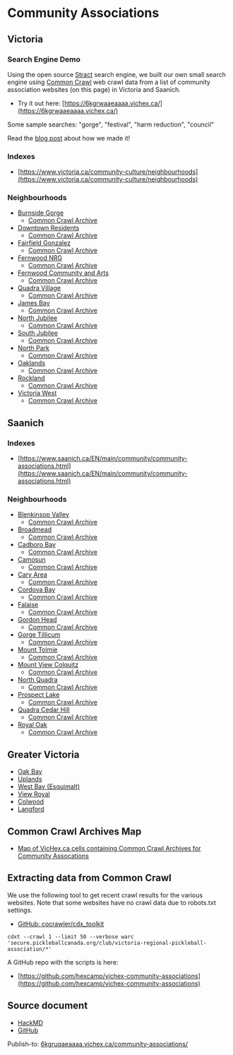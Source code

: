 # Community Associations

## Victoria

### Search Engine Demo

Using the open source [Stract](https://github.com/StractOrg/stract) search engine, we built our own small search engine using [Common Crawl](https://commoncrawl.org/) web crawl data from a list of community association websites (on this page) in Victoria and Saanich.

* Try it out here: [https://6kgrwaaeaaaa.vichex.ca/](https://6kgrwaaeaaaa.vichex.ca/)

Some sample searches: "gorge", "festival", "harm reduction", "council"

Read the [blog post](https://6kgrunw3nwza.vichex.ca/posts/2025-07-17-search-experiment/) about how we made it!

### Indexes

* [https://www.victoria.ca/community-culture/neighbourhoods](https://www.victoria.ca/community-culture/neighbourhoods)

### Neighbourhoods

* [Burnside Gorge](https://burnsidegorge.ca/)
    * [Common Crawl Archive](https://6kgrvlleaaaa.vichex.ca/)
* [Downtown Residents](https://www.victoriadra.ca/)
    * [Common Crawl Archive](https://6kgrvlfeaaaa.vichex.ca/)
* [Fairfield Gonzalez](https://fairfieldcommunity.ca/)
    * [Common Crawl Archive](https://6kgrueteaaaa.vichex.ca/)
* [Fernwood NRG](https://fernwoodnrg.ca/)
    * [Common Crawl Archive](https://6kgrvlceaaaa.vichex.ca/)
* [Fernwood Community and Arts](https://thefca.ca/)
    * [Common Crawl Archive](https://6kgrvlveaaaa.vichex.ca/)
* [Quadra Village](https://www.qvcc.ca/)
    * [Common Crawl Archive](https://6kgrvkeeaaaa.vichex.ca/)
* [James Bay](https://www.jbna.org/)
    * [Common Crawl Archive](https://6kgrue2eaaaa.vichex.ca/)
* [North Jubilee](https://www.njna-victoria.net/)
    * [Common Crawl Archive](https://6kgrvlqeaaaa.vichex.ca/)
* [South Jubilee](https://southjubilee.ca/)
    * [Common Crawl Archive](https://6kgrvlueaaaa.vichex.ca/)
* [North Park](https://npna.ca/)
    * [Common Crawl Archive](https://6kgrvlaeaaaa.vichex.ca/)
* [Oaklands](https://oaklands.life/)
    * [Common Crawl Archive](https://6kgrvkgeaaaa.vichex.ca/)
* [Rockland](https://rockland.bc.ca/wp/)
    * [Common Crawl Archive](https://6kgrvineaaaa.vichex.ca/)
* [Victoria West](https://www.victoriawest.ca/)
    * [Common Crawl Archive](https://6kgrvlieaaaa.vichex.ca/)

## Saanich

### Indexes

* [https://www.saanich.ca/EN/main/community/community-associations.html](https://www.saanich.ca/EN/main/community/community-associations.html)

### Neighbourhoods

* [Blenkinsop Valley](https://blenkinsopvalleycommunityassociation.ca/)
    * [Common Crawl Archive](https://6kgrvdoeaaaa.vichex.ca/)
* [Broadmead](https://broadmead.ca/)
    * [Common Crawl Archive](https://6kgrv4seaaaa.vichex.ca/)
* [Cadboro Bay](https://cadboro.ca/)
    * [Common Crawl Archive](https://6kgrvafeaaaa.vichex.ca/)
* [Camosun](https://camosuncommunityassociation.com/)
    * [Common Crawl Archive](https://6kgrvi5eaaaa.vichex.ca/)
* [Cary Area](https://www.careyarea.ca/)
    * [Common Crawl Archive](https://6kgrv5veaaaa.vichex.ca/)
* [Cordova Bay](https://cbaca.ca/)
    * [Common Crawl Archive](https://6kgrvvueaaaa.vichex.ca/)
* [Falaise](https://www.falaise.ca/)
    * [Common Crawl Archive](https://6kgrv4teaaaa.vichex.ca/)
* [Gordon Head](https://gordonhead.ca/)
    * [Common Crawl Archive](https://6kgrvdceaaaa.vichex.ca/)
* [Gorge Tillicum](https://www.gorgetillicum.ca/)
    * [Common Crawl Archive](https://6kgrvkneaaaa.vichex.ca/)
* [Mount Tolmie](https://mtca.ca/)
    * [Common Crawl Archive](https://6kgrvkweaaaa.vichex.ca/)
* [Mount View Colquitz](https://mvcca.ca/)
    * [Common Crawl Archive](https://6kgrvkleaaaa.vichex.ca/)
* [North Quadra](https://www.northquadra.ca/home)
    * [Common Crawl Archive](https://6kgrv5seaaaa.vichex.ca/)
* [Prospect Lake](https://pldca.com/)
    * [Common Crawl Archive](https://6kgrvqseaaaa.vichex.ca/)
* [Quadra Cedar Hill](https://qchca.org/)
    * [Common Crawl Archive](https://6kgrvk4eaaaa.vichex.ca/)
* [Royal Oak](https://www.royaloakcommunityassociation.ca/)
    * [Common Crawl Archive](https://6kgrv4qeaaaa.vichex.ca/)

## Greater Victoria 

* [Oak Bay](https://www.oakbaycommunityassociation.org/)
* [Uplands](https://uplandsneighbourhood.com/)
* [West Bay (Esquimalt)](https://westbayresidentsassociation.com/)
* [View Royal](https://www.viewroyalcommunityassociation.org/)
* [Colwood](https://www.colwood.ca/community-services/neighbourhoods)
* [Langford](https://lras23.com/)

## Common Crawl Archives Map

* [Map of VicHex.ca cells containing Common Crawl Archives for Community Assocations](https://6kgruaaeaaaa.vichex.ca/)

## Extracting data from Common Crawl

We use the following tool to get recent crawl results for the various websites. Note that some websites have no crawl data due to robots.txt settings.

* [GitHub: cocrawler/cdx_toolkit](https://github.com/cocrawler/cdx_toolkit/)

```
cdxt --crawl 1 --limit 50 --verbose warc 'secure.pickleballcanada.org/club/victoria-regional-pickleball-association/*'
```

A GitHub repo with the scripts is here:

* [https://github.com/hexcamp/vichex-community-associations](https://github.com/hexcamp/vichex-community-associations)


## Source document

* [HackMD](https://hackmd.io/DNOh6r5gQFuY_KCUITpM7Q)
* [GitHub](https://github.com/hexcamp/hackmd-notes/blob/main/vichex-search-experiment/community-associations/index.md)

Publish-to: [6kgruqaeaaaa.vichex.ca/community-associations/](https://6kgruqaeaaaa.vichex.ca/community-associations/)
